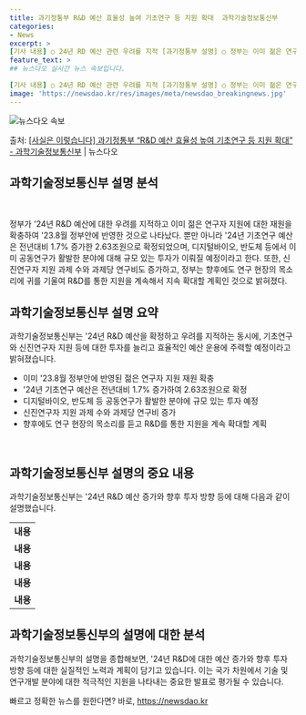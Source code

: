 ```yaml
---
title: 과기정통부 R&D 예산 효율성 높여 기초연구 등 지원 확대  과학기술정보통신부
categories:
- News
excerpt: >
[기사 내용] ○ 24년 RD 예산 관련 우려를 지적 [과기정통부 설명] ○ 정부는 이미 젊은 연구자 지원에…
feature_text: >
## 뉴스다오 실시간 뉴스 속보입니다.

[기사 내용] ○ 24년 RD 예산 관련 우려를 지적 [과기정통부 설명] ○ 정부는 이미 젊은 연구자 지원에…
image: 'https://newsdao.kr/res/images/meta/newsdao_breakingnews.jpg'
---
```


![뉴스다오 속보](https://newsdao.kr/res/images/meta/newsdao_breakingnews.jpg)

<p>출처: <a href="https://newsdao.kr/2940" rel="dofollow">[사실은 이렇습니다] 과기정통부 “R&D 예산 효율성 높여 기초연구 등 지원 확대” - 과학기술정보통신부</a> | 뉴스다오</p>

<h2>과학기술정보통신부 설명 분석</h2>
<p data-ke-size="size16">&nbsp;</p>
정부가 '24년 R&D 예산에 대한 우려를 지적하고 이미 젊은 연구자 지원에 대한 재원을 확충하여 '23.8월 정부안에 반영한 것으로 나타났다. 뿐만 아니라 '24년 기초연구 예산은 전년대비 1.7% 증가한 2.63조원으로 확정되었으며, 디지털바이오, 반도체 등에서 이미 공동연구가 활발한 분야에 대해 규모 있는 투자가 이뤄질 예정이라고 한다. 또한, 신진연구자 지원 과제 수와 과제당 연구비도 증가하고, 정부는 향후에도 연구 현장의 목소리에 귀를 기울여 R&D를 통한 지원을 계속해서 지속 확대할 계획인 것으로 밝혀졌다.</p>
<h2 data-ke-size="size26">과학기술정보통신부 설명 요약</h2>
<p data-ke-size="size16">과학기술정보통신부는 '24년 R&D 예산을 확정하고 우려를 지적하는 동시에, 기초연구와 신진연구자 지원 등에 대한 투자를 늘리고 효율적인 예산 운용에 주력할 예정이라고 밝혀졌습니다.</p>
<ul>
<li>이미 '23.8월 정부안에 반영된 젊은 연구자 지원 재원 확충</li>
<li>'24년 기초연구 예산은 전년대비 1.7% 증가하여 2.63조원으로 확정</li>
<li>디지털바이오, 반도체 등 공동연구가 활발한 분야에 규모 있는 투자 예정</li>
<li>신진연구자 지원 과제 수와 과제당 연구비 증가</li>
<li>향후에도 연구 현장의 목소리를 듣고 R&D를 통한 지원을 계속 확대할 계획</li>
</ul>
<p data-ke-size="size16">&nbsp;</p>
<h2 data-ke-size="size26">과학기술정보통신부 설명의 중요 내용</h2>
<p data-ke-size="size16">과학기술정보통신부는 '24년 R&D 예산 증가와 향후 투자 방향 등에 대해 다음과 같이 설명했습니다.</p>
<table>
<tbody>
<tr>
<td style="text-align: center; height: 17px;"><b>내용</b></td>
</tr>
<tr>
<td style="text-align: center; height: 17px;"><b>내용</b></td>
</tr>
<tr>
<td style="text-align: center; height: 17px;"><b>내용</b></td>
</tr>
<tr>
<td style="text-align: center; height: 17px;"><b>내용</b></td>
</tr>
<tr>
<td style="text-align: center; height: 17px;"><b>내용</b></td>
</tr>
</tbody>
</table>
<h2 data-ke-size="size26">과학기술정보통신부의 설명에 대한 분석</h2>
<p data-ke-size="size16">과학기술정보통신부의 설명을 종합해보면, '24년 R&D에 대한 예산 증가와 향후 투자 방향 등에 대한 실질적인 노력과 계획이 담기고 있습니다. 이는 국가 차원에서 기술 및 연구개발 분야에 대한 적극적인 지원을 나타내는 중요한 발표로 평가될 수 있습니다.</p>
 

빠르고 정확한 뉴스를 원한다면? 바로, <a href="https://newsdao.kr" rel="dofollow">https://newsdao.kr</a>


    
